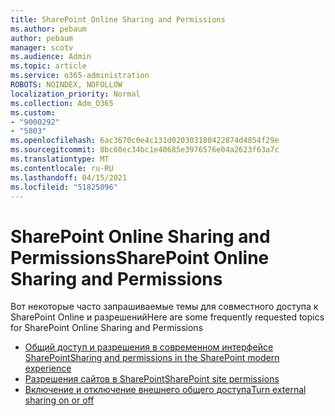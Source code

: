```yaml
---
title: SharePoint Online Sharing and Permissions
ms.author: pebaum
author: pebaum
manager: scotv
ms.audience: Admin
ms.topic: article
ms.service: o365-administration
ROBOTS: NOINDEX, NOFOLLOW
localization_priority: Normal
ms.collection: Adm_O365
ms.custom:
- "9000292"
- "5803"
ms.openlocfilehash: 6ac3670c0e4c131d020303180422874d4854f29e
ms.sourcegitcommit: 8bc60ec34bc1e40685e3976576e04a2623f63a7c
ms.translationtype: MT
ms.contentlocale: ru-RU
ms.lasthandoff: 04/15/2021
ms.locfileid: "51825096"
---
```

# <a name="sharepoint-online-sharing-and-permissions"></a><span data-ttu-id="14135-102">SharePoint Online Sharing and Permissions</span><span class="sxs-lookup"><span data-stu-id="14135-102">SharePoint Online Sharing and Permissions</span></span>

<span data-ttu-id="14135-103">Вот некоторые часто запрашиваемые темы для совместного доступа к SharePoint Online и разрешений</span><span class="sxs-lookup"><span data-stu-id="14135-103">Here are some frequently requested topics for SharePoint Online Sharing and Permissions</span></span>

- [<span data-ttu-id="14135-104">Общий доступ и разрешения в современном интерфейсе SharePoint</span><span class="sxs-lookup"><span data-stu-id="14135-104">Sharing and permissions in the SharePoint modern experience</span></span>](https://docs.microsoft.com/sharepoint/modern-experience-sharing-permissions)
- [<span data-ttu-id="14135-105">Разрешения сайтов в SharePoint</span><span class="sxs-lookup"><span data-stu-id="14135-105">SharePoint site permissions</span></span>](https://docs.microsoft.com/sharepoint/customize-sharepoint-site-permissions)
- [<span data-ttu-id="14135-106">Включение и отключение внешнего общего доступа</span><span class="sxs-lookup"><span data-stu-id="14135-106">Turn external sharing on or off</span></span>](https://docs.microsoft.com/sharepoint/turn-external-sharing-on-or-off)